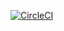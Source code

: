 [![CircleCI](https://circleci.com/gh/kellymiller6/byob.svg?style=svg)](https://circleci.com/gh/kellymiller6/byob)
